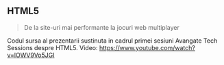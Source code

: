 ## HTML5
> De la site-uri mai performante la jocuri web multiplayer

Codul sursa al prezentarii sustinuta in cadrul primei sesiuni Avangate Tech Sessions despre HTML5. Video: https://www.youtube.com/watch?v=lOWV9Vo5JGI
